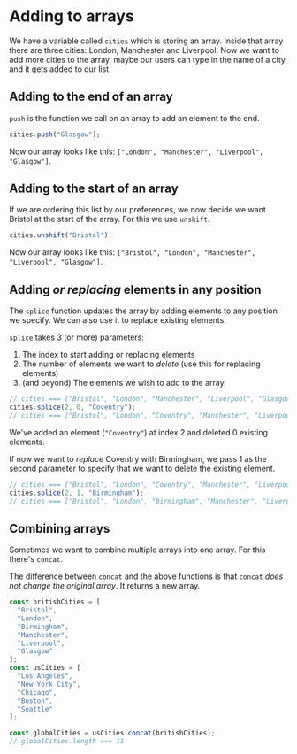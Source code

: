 # Adding to arrays

We have a variable called `cities` which is storing an array. Inside that array there are three cities: London, Manchester and Liverpool. Now we want to add more cities to the array, maybe our users can type in the name of a city and it gets added to our list.

## Adding to the end of an array

`push` is the function we call on an array to add an element to the end.

```javascript
cities.push("Glasgow");
```

Now our array looks like this: `["London", "Manchester", "Liverpool", "Glasgow"]`.

## Adding to the start of an array

If we are ordering this list by our preferences, we now decide we want Bristol at the start of the array. For this we use `unshift`.

```javascript
cities.unshift("Bristol");
```

Now our array looks like this: `["Bristol", "London", "Manchester", "Liverpool", "Glasgow"]`.

## Adding _or replacing_ elements in any position

The `splice` function updates the array by adding elements to any position we specify. We can also use it to replace existing elements.

`splice` takes 3 (or more) parameters:

1. The index to start adding or replacing elements
2. The number of elements we want to _delete_ (use this for replacing elements)
3. (and beyond) The elements we wish to add to the array.

```javascript
// cities === ["Bristol", "London", "Manchester", "Liverpool", "Glasgow"]
cities.splice(2, 0, "Coventry");
// cities === ["Bristol", "London", "Coventry", "Manchester", "Liverpool", "Glasgow"]
```

We've added an element (`"Coventry"`) at index 2 and deleted 0 existing elements.

If now we want to _replace_ Coventry with Birmingham, we pass 1 as the second parameter to specify that we want to delete the existing element.

```javascript
// cities === ["Bristol", "London", "Coventry", "Manchester", "Liverpool", "Glasgow"]
cities.splice(2, 1, "Birmingham");
// cities === ["Bristol", "London", "Birmingham", "Manchester", "Liverpool", "Glasgow"]
```

## Combining arrays

Sometimes we want to combine multiple arrays into one array. For this there's `concat`.

The difference between `concat` and the above functions is that `concat` _does not change the original array_. It returns a new array.

```javascript
const britishCities = [
  "Bristol",
  "London",
  "Birmingham",
  "Manchester",
  "Liverpool",
  "Glasgow"
];
const usCities = [
  "Los Angeles",
  "New York City",
  "Chicago",
  "Boston",
  "Seattle"
];

const globalCities = usCities.concat(britishCities);
// globalCities.length === 11
```

